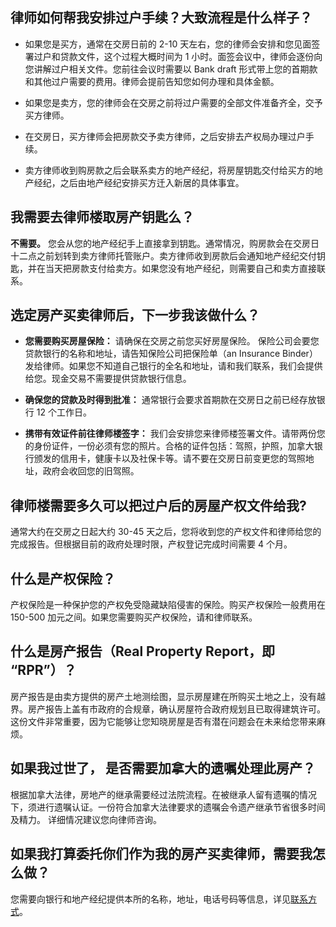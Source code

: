 ## 律师如何帮我安排过户手续？大致流程是什么样子？

- 如果您是买方，通常在交房日前的 2-10 天左右，您的律师会安排和您见面签署过户和贷款文件，这个过程大概时间为 1 小时。面签会议中，律师会逐份向您讲解过户相关文件。您前往会议时需要以 Bank draft 形式带上您的首期款和其他过户需要的费用。律师会提前告知您如何办理和具体金额。

- 如果您是卖方，您的律师会在交房之前将过户需要的全部文件准备齐全，交予买方律师。

- 在交房日，买方律师会把房款交予卖方律师，之后安排去产权局办理过户手续。

- 卖方律师收到购房款之后会联系卖方的地产经纪，将房屋钥匙交付给买方的地产经纪，之后由地产经纪安排买方迁入新居的具体事宜。

## 我需要去律师楼取房产钥匙么？

**不需要。** 您会从您的地产经纪手上直接拿到钥匙。通常情况，购房款会在交房日十二点之前划转到卖方律师托管账户。卖方律师收到房款后会通知地产经纪交付钥匙，并在当天把房款支付给卖方。如果您没有地产经纪，则需要自己和卖方直接联系。

## 选定房产买卖律师后，下一步我该做什么？

- **您需要购买房屋保险：** 请确保在交房之前您买好房屋保险。 保险公司会要您贷款银行的名称和地址，请告知保险公司把保险单（an Insurance Binder）发给律师。如果您不知道自己银行的全名和地址，请和我们联系，我们会提供给您。现金交易不需要提供贷款银行信息。

- **确保您的贷款及时得到批准：** 通常银行会要求首期款在交房日之前已经存放银行 12 个工作日。
  
- **携带有效证件前往律师楼签字：** 我们会安排您来律师楼签署文件。请带两份您的身份证件，一份必须有您的照片。合格的证件包括：驾照，护照，加拿大银行颁发的信用卡，健康卡以及社保卡等。请不要在交房日前变更您的驾照地址，政府会收回您的旧驾照。

## 律师楼需要多久可以把过户后的房屋产权文件给我?

通常大约在交房之日起大约 30-45 天之后，您将收到您的产权文件和律师给您的完成报告。但根据目前的政府处理时限，产权登记完成时间需要 4 个月。

## 什么是产权保险？

产权保险是一种保护您的产权免受隐藏缺陷侵害的保险。购买产权保险一般费用在 150-500 加元之间。如果您需要购买产权保险，请和律师联系。

## 什么是房产报告（Real Property Report，即 “RPR”）？

房产报告是由卖方提供的房产土地测绘图，显示房屋建在所购买土地之上，没有越界。房产报告上盖有市政府的合规章，确认房屋符合政府规划且已取得建筑许可。这份文件非常重要，因为它能够让您知晓房屋是否有潜在问题会在未来给您带来麻烦。

## 如果我过世了， 是否需要加拿大的遗嘱处理此房产？
   
根据加拿大法律，房地产的继承需要经过法院流程。在被继承人留有遗嘱的情况下，须进行遗嘱认证。一份符合加拿大法律要求的遗嘱会令遗产继承节省很多时间及精力。 详细情况建议您向律师咨询。

 
## 如果我打算委托你们作为我的房产买卖律师，需要我怎么做？

您需要向银行和地产经纪提供本所的名称，地址，电话号码等信息，详见[联系方式](../contact.md)。




